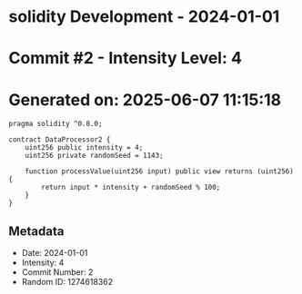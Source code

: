 ﻿# solidity Development - 2024-01-01
# Commit #2 - Intensity Level: 4
# Generated on: 2025-06-07 11:15:18
```solidity
pragma solidity ^0.8.0;

contract DataProcessor2 {
    uint256 public intensity = 4;
    uint256 private randomSeed = 1143;

    function processValue(uint256 input) public view returns (uint256) {
        return input * intensity + randomSeed % 100;
    }
}
```
## Metadata
- Date: 2024-01-01
- Intensity: 4
- Commit Number: 2
- Random ID: 1274618362

